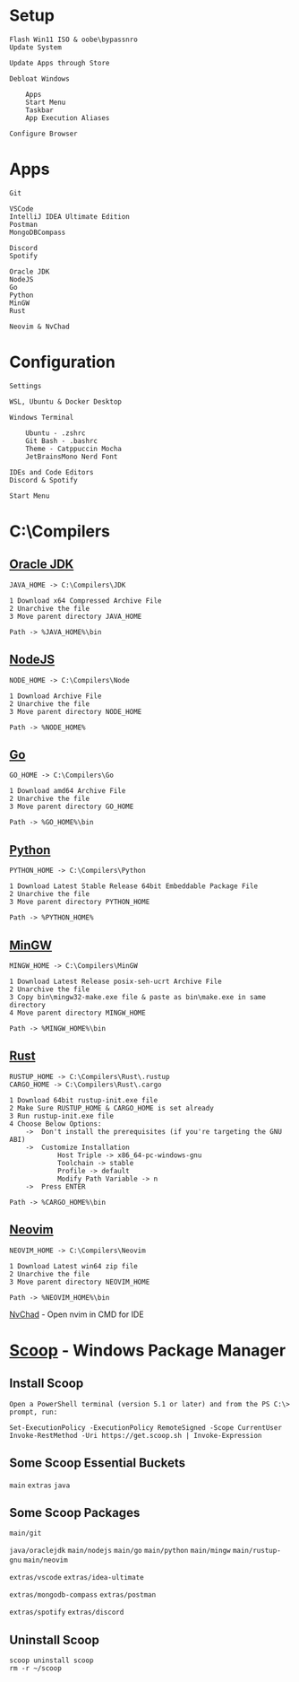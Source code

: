 # Setup

    Flash Win11 ISO & oobe\bypassnro
    Update System

    Update Apps through Store

    Debloat Windows

        Apps
        Start Menu
        Taskbar
        App Execution Aliases

    Configure Browser
    
# Apps

    Git
    
    VSCode
    IntelliJ IDEA Ultimate Edition
    Postman
    MongoDBCompass
    
    Discord
    Spotify

    Oracle JDK
    NodeJS
    Go
    Python
    MinGW
    Rust

    Neovim & NvChad

# Configuration

    Settings

    WSL, Ubuntu & Docker Desktop

    Windows Terminal

        Ubuntu - .zshrc
        Git Bash - .bashrc
        Theme - Catppuccin Mocha
        JetBrainsMono Nerd Font

    IDEs and Code Editors
    Discord & Spotify

    Start Menu

# C:\Compilers

## [Oracle JDK](https://www.oracle.com/in/java/technologies/downloads/)

    JAVA_HOME -> C:\Compilers\JDK

    1 Download x64 Compressed Archive File
    2 Unarchive the file
    3 Move parent directory JAVA_HOME
    
    Path -> %JAVA_HOME%\bin

## [NodeJS](https://nodejs.org/en/download/prebuilt-binaries/current)

    NODE_HOME -> C:\Compilers\Node

    1 Download Archive File
    2 Unarchive the file
    3 Move parent directory NODE_HOME
    
    Path -> %NODE_HOME%

## [Go](https://go.dev/dl/)
    GO_HOME -> C:\Compilers\Go

    1 Download amd64 Archive File
    2 Unarchive the file
    3 Move parent directory GO_HOME
    
    Path -> %GO_HOME%\bin

## [Python](https://www.python.org/downloads/windows/)

    PYTHON_HOME -> C:\Compilers\Python

    1 Download Latest Stable Release 64bit Embeddable Package File
    2 Unarchive the file
    3 Move parent directory PYTHON_HOME
    
    Path -> %PYTHON_HOME%

## [MinGW](https://github.com/niXman/mingw-builds-binaries/releases)

    MINGW_HOME -> C:\Compilers\MinGW

    1 Download Latest Release posix-seh-ucrt Archive File
    2 Unarchive the file
    3 Copy bin\mingw32-make.exe file & paste as bin\make.exe in same directory
    4 Move parent directory MINGW_HOME
    
    Path -> %MINGW_HOME%\bin

## [Rust](https://www.rust-lang.org/tools/install)

    RUSTUP_HOME -> C:\Compilers\Rust\.rustup
    CARGO_HOME -> C:\Compilers\Rust\.cargo

    1 Download 64bit rustup-init.exe file
    2 Make Sure RUSTUP_HOME & CARGO_HOME is set already
    3 Run rustup-init.exe file
    4 Choose Below Options:
        ->  Don't install the prerequisites (if you're targeting the GNU ABI)
        ->  Customize Installation
                Host Triple -> x86_64-pc-windows-gnu
                Toolchain -> stable
                Profile -> default
                Modify Path Variable -> n
        ->  Press ENTER
    
    Path -> %CARGO_HOME%\bin

## [Neovim](https://github.com/neovim/neovim/releases)

    NEOVIM_HOME -> C:\Compilers\Neovim

    1 Download Latest win64 zip file
    2 Unarchive the file
    3 Move parent directory NEOVIM_HOME

    Path -> %NEOVIM_HOME%\bin

[NvChad](https://nvchad.com/docs/quickstart/install/) - Open nvim in CMD for IDE

# [Scoop](https://scoop.sh/) - Windows Package Manager

## Install Scoop

    Open a PowerShell terminal (version 5.1 or later) and from the PS C:\> prompt, run:

`Set-ExecutionPolicy -ExecutionPolicy RemoteSigned -Scope CurrentUser` <br>
`Invoke-RestMethod -Uri https://get.scoop.sh | Invoke-Expression`

## Some Scoop Essential Buckets

`main`
`extras`
`java`

## Some Scoop Packages

`main/git` <br>

`java/oraclejdk`
`main/nodejs`
`main/go`
`main/python`
`main/mingw`
`main/rustup-gnu`
`main/neovim` <br>

`extras/vscode`
`extras/idea-ultimate` <br>

`extras/mongodb-compass`
`extras/postman` <br>

`extras/spotify`
`extras/discord` <br>

## Uninstall Scoop

`scoop uninstall scoop` <br>
`rm -r ~/scoop`

